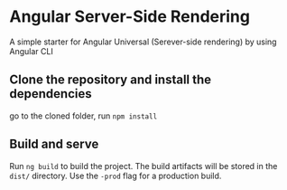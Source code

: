 # Angular Server-Side Rendering
A simple starter for Angular Universal (Serever-side rendering) by using Angular CLI

## Clone the repository and install the dependencies
go to the cloned folder, run `npm install`

## Build and serve

Run `ng build` to build the project. The build artifacts will be stored in the `dist/` directory. Use the `-prod` flag for a production build.

